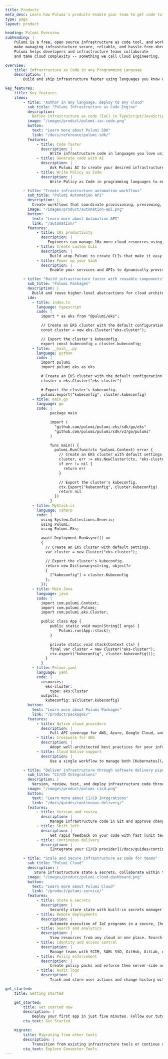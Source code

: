 ```yaml
---
title: Products
meta_desc: Learn how Pulumi's products enable your team to get code to any cloud productively, securely, and reliably, using your favorite languages.
type: page
layout: product

heading: Pulumi Overview
subheading: |
    Pulumi is a free, open source infrastructure as code tool, and works best with Pulumi Cloud to
    make managing infrastructure secure, reliable, and hassle-free.<br><br>
    Pulumi helps developers and infrastructure teams collaborate
    and tame cloud complexity -- something we call Cloud Engineering.

overview:
    title: Infrastructure as Code in any Programming Language
    description: |
        Build and ship infrastructure faster using languages you know and love. Use Pulumi’s open source SDK to provision infrastructure on any cloud, and securely and collaboratively build and manage infrastructure using Pulumi Cloud.

key_features:
    title: Key features
    items:
        - title: "Author in any language, deploy to any cloud"
          sub_title: "Pulumi Infrastructure as Code Engine"
          description:
            Define infrastructure as code (IaC) in TypeScript/JavaScript, Python, Go, C#, Java, and YAML using your IDE and test frameworks for a fast inner dev loop. Deploy to [100+ providers](/registry/) like AWS, Azure, Google Cloud, and Kubernetes.
          image: "/images/product/pulumi-iac-code.png"
          button:
            text: "Learn more about Pulumi SDK"
            link: "/docs/reference/pulumi-sdk/"
          features:
              - title: Code faster
                description: |
                    Write infrastructure code in languages you love using your IDE and any language ecosystem tool.
              - title: Generate code with AI
                description: |
                    Ask Pulumi AI to create your desired infrastructure code with natural language prompts.
              - title: Write Policy as Code
                description: |
                    Write Policy as Code in programming languages to enforce best practices with [Crossguard](/crossguard/).

        - title: "Create infrastructure automation workflows"
          sub_title: "Pulumi Automation API"
          description: |
            Create workflows that coordinate provisioning, previewing, refreshing, and destroying cloud resources by using the Pulumi engine as a library in your application code.
          image: "/images/product/automation-api.png"
          button:
            text: "Learn more about Automation API"
            link: "/automation/"
          features:
              - title: 10x productivity
                description: |
                   Engineers can manage 10x more cloud resources using Automation API compared to traditional CLI tools.
              - title: Create custom CLIs
                description: |
                    Build atop Pulumi to create CLIs that make it easy for end-users to provision prebuilt cloud architectures.
              - title: Power up your SaaS
                description: |
                    Enable your services and APIs to dynamically provision and manage cloud resources at scale.

        - title: "Build infrastructure faster with reusable components"
          sub_title: "Pulumi Packages"
          description: |
            Build and reuse higher-level abstractions for cloud architectures with multi-language Pulumi Packages. Distribute the packages through repositories or package managers so your team members can reuse them.
          ide:
            - title: index.ts
              language: typescript
              code: |
                import * as eks from "@pulumi/eks";

                // Create an EKS cluster with the default configuration.
                const cluster = new eks.Cluster("eks-cluster");

                // Export the cluster's kubeconfig.
                export const kubeconfig = cluster.kubeconfig;
            - title: __main__.py
              language: python
              code: |
                import pulumi
                import pulumi_eks as eks

                # Create an EKS cluster with the default configuration.
                cluster = eks.Cluster("eks-cluster")

                # Export the cluster's kubeconfig.
                pulumi.export("kubeconfig", cluster.kubeconfig)
            - title: main.go
              language: go
              code: |
                    package main

                    import (
                      "github.com/pulumi/pulumi-eks/sdk/go/eks"
                      "github.com/pulumi/pulumi/sdk/v3/go/pulumi"
                    )

                    func main() {
                      pulumi.Run(func(ctx *pulumi.Context) error {
                        // Create an EKS cluster with default settings.
                        cluster, err := eks.NewCluster(ctx, "eks-cluster", nil)
                        if err != nil {
                          return err
                        }

                        // Export the cluster's kubeconfig.
                        ctx.Export("kubeconfig", cluster.Kubeconfig)
                        return nil
                      })
                    }
            - title: MyStack.cs
              language: csharp
              code: |
                using System.Collections.Generic;
                using Pulumi;
                using Pulumi.Eks;

                await Deployment.RunAsync(() =>
                {
                  // Create an EKS cluster with default settings.
                  var cluster = new Cluster("eks-cluster");

                  // Export the cluster's kubeconfig.
                  return new Dictionary<string, object?>
                  {
                    ["kubeconfig"] = cluster.Kubeconfig
                  };
                });
            - title: Main.Java
              language: java
              code: |
                import com.pulumi.Context;
                import com.pulumi.Pulumi;
                import com.pulumi.eks.Cluster;

                public class App {
                    public static void main(String[] args) {
                        Pulumi.run(App::stack);
                    }

                    private static void stack(Context ctx) {
                    final var cluster = new Cluster("eks-cluster");
                    ctx.export("kubeconfig", cluster.kubeconfig());
                  }
                }
            - title: Pulumi.yaml
              language: yaml
              code: |
                resources:
                  eks-cluster:
                    type: eks:Cluster
                outputs:
                  kubeconfig: ${cluster.kubeconfig}
          button:
            text: "Learn more about Pulumi Packages"
            link: "/product/packages/"
          features:
              - title: Native cloud providers
                description: |
                    Full API coverage for AWS, Azure, Google Cloud, and Kubernetes with same-day updates.
              - title: Crosswalk for AWS
                description: |
                    Adopt well-architected best practices for your infrastructure easily with the [Crosswalk library](/docs/guides/crosswalk/aws/).
              - title: Cloud Native support
                description: |
                    Use a single workflow to manage both [Kubernetes](/kubernetes/) resources and infrastructure.

        - title: "Deliver infrastructure through software delivery pipelines"
          sub_title: "CI/CD Integrations"
          description: |
            Version, review, test, and deploy infrastructure code through the same tools and processes used for your application code.
          image: "/images/product/pulumi-cicd.png"
          button:
            text: "Learn more about CI/CD Integrations"
            link: "/docs/guides/continuous-delivery/"
          features:
              - title: Version and review
                description: |
                    Manage infrastructure code in Git and approve changes through pull requests.
              - title: Shift left
                description: |
                    Get rapid feedback on your code with fast [unit tests](/docs/guides/testing/), and run [integration tests](/docs/guides/testing/) against ephemeral infrastructure.
              - title: Continuous delivery
                description: |
                    [Integrate your CI/CD provider](/docs/guides/continuous-delivery/) with Pulumi or use GitOps to [manage Kubernetes clusters](/docs/guides/continuous-delivery/pulumi-kubernetes-operator/).

        - title: "Scale and secure infrastructure as code for teams"
          sub_title: "Pulumi Cloud"
          description: |
             Store infrastructure state & secrets, collaborate within teams, view and search infrastructure, and manage security and compliance using Pulumi Cloud. The fastest and easiest way to use Pulumi at scale.
          image: "/images/product/pulumi-cloud-dashboard.png"
          button:
            text: "Learn more about Pulumi Cloud"
            link: "/product/pulumi-service/"
          features:
              - title: State & secrets
                description: |
                    Securely store state with built-in secrets manager or bring your own KMS.
              - title: Remote deployments
                description: |
                    Automate execution of IaC programs in a secure, [hosted environment](/product/pulumi-deployments/) and from GitHub.
              - title: Search and analytics
                description: |
                    View resources from any cloud in one place. Search for resources across clouds with simple queries and filters.
              - title: Identity and access control
                description: |
                    Manage teams with SCIM, SAML SSO, GitHub, GitLab, or Atlassian. Set permissions and access tokens.
              - title: Policy enforcement
                description: |
                    Create policy packs and enforce them server-side across your team’s deployments.
              - title: Audit logs
                description: |
                    Track and store user actions and change history with option to export logs.

get_started:
    title: Getting started

    get_started:
        title: Get started now
        description: |
            Deploy your first app in just five minutes. Follow our tutorials for AWS, Azure, GCP, Kubernetes, and more.
        cta_text: Get Started

    migrate:
        title: Migrating from other tools
        description: |
            Transition from existing infrastructure tools or continue using both. Pulumi has converter tools for Terraform, AWS CloudFormation, Azure Resource Manager, and Kubernetes.
        cta_text: Explore Converter Tools
---
```

